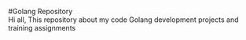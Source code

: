 #Golang Repository
<br>
Hi all,
This repository about my code Golang development projects and training assignments 
